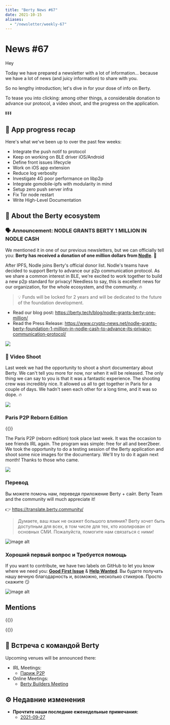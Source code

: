 ```yaml
---
title: "Berty News #67"
date: 2021-10-15
aliases:
  - "/newsletter/weekly-67"
---
```


# News #67

Hey

Today we have prepared a newsletter with a lot of information... because we have a lot of news (and juicy information) to share with you.

So no lengthy introduction; let's dive in for your dose of info on Berty.

To tease you into clicking: among other things, a considerable donation to advance our protocol, a video shoot, and the progress on the application.

⏬⏬⏬


## 📱 App progress recap

Here's what we've been up to over the past few weeks:
* Integrate the push notif to protocol
* Keep on working on BLE driver iOS/Android
* Define front issues lifecycle
* Work on iOS app extension
* Reduce log verbosity
* Investigate 4G poor performance on libp2p
* Integrate gomobile-ipfs with modularity in mind
* Setup zero push server infra
* Fix Tor node restart
* Write High-Level Documentation


## 🚀 About the Berty ecosystem

### 🗣️ Announcement: NODLE GRANTS BERTY 1 MILLION IN NODLE CASH

We mentioned it in one of our previous newsletters, but we can officially tell you: **Berty has received a donation of one million dollars from [Nodle](https://nodle.io/)**. 🎉

After IPFS, Nodle joins Berty's official donor list. Nodle's teams have decided to support Berty to advance our p2p communication protocol. As we share a common interest in BLE, we're excited to work together to build a new p2p standard for privacy! Needless to say, this is excellent news for our organization, for the whole ecosystem, and the community. 🔥

> 💡 Funds will be locked for 2 years and will be dedicated to the future of the foundation development.

* Read our blog post: https://berty.tech/blog/nodle-grants-berty-one-million/
* Read the Press Release: https://www.crypto-news.net/nodle-grants-berty-foundation-1-million-in-nodle-cash-to-advance-its-privacy-communication-protocol/


![](https://i.giphy.com/media/lptjRBxFKCJmFoibP3/giphy.webp)



### 🎥 Video Shoot

Last week we had the opportunity to shoot a short documentary about Berty. We can't tell you more for now, nor when it will be released. The only thing we can say to you is that it was a fantastic experience. The shooting crew was incredibly nice. It allowed us all to get together in Paris for a couple of days. We hadn't seen each other for a long time, and it was so dope. 🔥

![](https://i.imgur.com/fDkv5ni.jpg)

### Paris P2P Reborn Edition

{{<tweet id="1444949969123823618">}}

The Paris P2P (reborn edition) took place last week. It was the occasion to see friends IRL again. The program was simple: free for all and beer2beer. We took the opportunity to do a testing session of the Berty application and shoot some nice images for the documentary. We'll try to do it again next month! Thanks to those who came.

![](https://i.imgur.com/mdlpr1F.jpg)





### Перевод

Вы можете помочь нам, переведя приложение Berty + сайт. Berty Team and the community will much appreciate it!

👉 https://translate.berty.community/

> Думаете, ваш язык не окажет большого влияния? Berty хочет быть доступным для всех, в том числе для тех, кто изолирован от основных СМИ. Пожалуйста, помогите нам связаться с ними!

![image alt](https://media.giphy.com/media/26BRDvCpnEukGhmHC/giphy.gif)

### Хороший первый вопрос и Требуется помощь

If you want to contribute, we have two labels on GitHub to let you know where we need you: [**Good First Issue**](https://github.com/issues?q=is%3Aissue+is%3Aopen+org%3Aberty+label%3A%22good+first+issue%22+sort%3Aupdated-desc) & [**Help Wanted**](https://github.com/issues?q=is%3Aissue+is%3Aopen+org%3Aberty+label%3A%22help+wanted%22+sort%3Aupdated-desc+). Вы будете получать нашу вечную благодарность и, возможно, несколько стикеров. Просто скажите 😏

![image alt](https://media.giphy.com/media/14jQC2AONxNBHq/giphy.gif)

## Mentions


{{<tweet id="1448313882708221953">}}

{{<tweet id="1448323108830654466">}}


## 🎉 Встреча с командой Berty

Upcoming venues will be announced there:

* IRL Meetings:
    * [Париж P2P](https://p2p.paris/)
* Online Meetings:
    * [Berty Builders Meeting](https://www.meetup.com/berty-hq/)

## ⚙️ Недавние изменения

* **Прочтите наши последние еженедельные примечания:**
    * [2021-09-27](https://github.com/berty/community/blob/master/meeting-notes/2021/Q3/2021-09-27--staff-team-weekly-sync.md)


